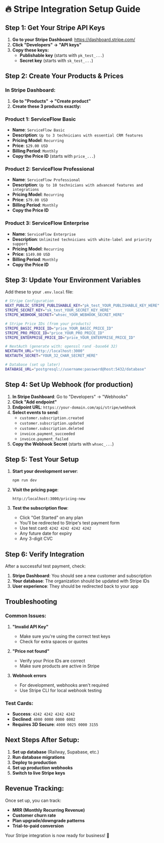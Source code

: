 # 🔥 Stripe Integration Setup Guide

## Step 1: Get Your Stripe API Keys

1. **Go to your Stripe Dashboard**: https://dashboard.stripe.com/
2. **Click "Developers" → "API keys"**
3. **Copy these keys:**
   - **Publishable key** (starts with `pk_test_...`)
   - **Secret key** (starts with `sk_test_...`)

## Step 2: Create Your Products & Prices

### In Stripe Dashboard:
1. **Go to "Products" → "Create product"**
2. **Create these 3 products exactly:**

### Product 1: ServiceFlow Basic
- **Name**: `ServiceFlow Basic`
- **Description**: `Up to 3 technicians with essential CRM features`
- **Pricing Model**: `Recurring`
- **Price**: `$29.00 USD`
- **Billing Period**: `Monthly`
- **Copy the Price ID** (starts with `price_...`)

### Product 2: ServiceFlow Professional
- **Name**: `ServiceFlow Professional`
- **Description**: `Up to 10 technicians with advanced features and integrations`
- **Pricing Model**: `Recurring`
- **Price**: `$79.00 USD`
- **Billing Period**: `Monthly`
- **Copy the Price ID**

### Product 3: ServiceFlow Enterprise
- **Name**: `ServiceFlow Enterprise`
- **Description**: `Unlimited technicians with white-label and priority support`
- **Pricing Model**: `Recurring`
- **Price**: `$149.00 USD`
- **Billing Period**: `Monthly`
- **Copy the Price ID**

## Step 3: Update Your Environment Variables

Add these to your `.env.local` file:

```bash
# Stripe Configuration
NEXT_PUBLIC_STRIPE_PUBLISHABLE_KEY="pk_test_YOUR_PUBLISHABLE_KEY_HERE"
STRIPE_SECRET_KEY="sk_test_YOUR_SECRET_KEY_HERE"
STRIPE_WEBHOOK_SECRET="whsec_YOUR_WEBHOOK_SECRET_HERE"

# Stripe Price IDs (from your products)
STRIPE_BASIC_PRICE_ID="price_YOUR_BASIC_PRICE_ID"
STRIPE_PRO_PRICE_ID="price_YOUR_PRO_PRICE_ID"
STRIPE_ENTERPRISE_PRICE_ID="price_YOUR_ENTERPRISE_PRICE_ID"

# NextAuth (generate with: openssl rand -base64 32)
NEXTAUTH_URL="http://localhost:3000"
NEXTAUTH_SECRET="YOUR_32_CHAR_SECRET_HERE"

# Database (set up later)
DATABASE_URL="postgresql://username:password@host:5432/database"
```

## Step 4: Set Up Webhook (for production)

1. **In Stripe Dashboard**: Go to "Developers" → "Webhooks"
2. **Click "Add endpoint"**
3. **Endpoint URL**: `https://your-domain.com/api/stripe/webhook`
4. **Select events to send**:
   - `customer.subscription.created`
   - `customer.subscription.updated`
   - `customer.subscription.deleted`
   - `invoice.payment_succeeded`
   - `invoice.payment_failed`
5. **Copy the Webhook Secret** (starts with `whsec_...`)

## Step 5: Test Your Setup

1. **Start your development server**:
   ```bash
   npm run dev
   ```

2. **Visit the pricing page**:
   ```
   http://localhost:3000/pricing-new
   ```

3. **Test the subscription flow**:
   - Click "Get Started" on any plan
   - You'll be redirected to Stripe's test payment form
   - Use test card: `4242 4242 4242 4242`
   - Any future date for expiry
   - Any 3-digit CVC

## Step 6: Verify Integration

After a successful test payment, check:

1. **Stripe Dashboard**: You should see a new customer and subscription
2. **Your database**: The organization should be updated with Stripe IDs
3. **User experience**: They should be redirected back to your app

## Troubleshooting

### Common Issues:

1. **"Invalid API Key"**
   - Make sure you're using the correct test keys
   - Check for extra spaces or quotes

2. **"Price not found"**
   - Verify your Price IDs are correct
   - Make sure products are active in Stripe

3. **Webhook errors**
   - For development, webhooks aren't required
   - Use Stripe CLI for local webhook testing

### Test Cards:
- **Success**: `4242 4242 4242 4242`
- **Declined**: `4000 0000 0000 0002`
- **Requires 3D Secure**: `4000 0025 0000 3155`

## Next Steps After Setup:

1. **Set up database** (Railway, Supabase, etc.)
2. **Run database migrations**
3. **Deploy to production**
4. **Set up production webhooks**
5. **Switch to live Stripe keys**

## Revenue Tracking:

Once set up, you can track:
- **MRR (Monthly Recurring Revenue)**
- **Customer churn rate**
- **Plan upgrade/downgrade patterns**
- **Trial-to-paid conversion**

Your Stripe integration is now ready for business! 🚀
